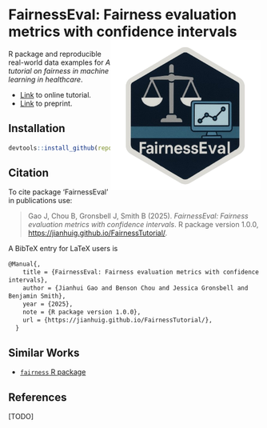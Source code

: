 # FairnessEval: Fairness evaluation metrics with confidence intervals  <a href='https://github.com/jianhuig/FairnessTutorial'><img src='utils/png/hex_sticker.png' align="right" height="300" /></a>

R package and reproducible real-world data examples for *A tutorial on fairness in machine learning in healthcare*.


- [Link](https://jianhuig.github.io/FairnessTutorial/) to online tutorial.
- [Link](https://arxiv.org/abs/2406.09307) to preprint.

## Installation

```r
devtools::install_github(repo = "https://github.com/jianhuig/FairnessTutorial")
```

## Citation 

To cite package ‘FairnessEval’ in publications use:

> Gao J, Chou B, Gronsbell J, Smith B (2025). _FairnessEval: Fairness evaluation metrics with confidence intervals_. R package version 1.0.0, <https://jianhuig.github.io/FairnessTutorial/>.


A BibTeX entry for LaTeX users is

```
@Manual{,
    title = {FairnessEval: Fairness evaluation metrics with confidence intervals},
    author = {Jianhui Gao and Benson Chou and Jessica Gronsbell and Benjamin Smith},
    year = {2025},
    note = {R package version 1.0.0},
    url = {https://jianhuig.github.io/FairnessTutorial/},
  }
```

## Similar Works

- [`fairness` R package](https://github.com/kozodoi/fairness) 

## References

[TODO]

